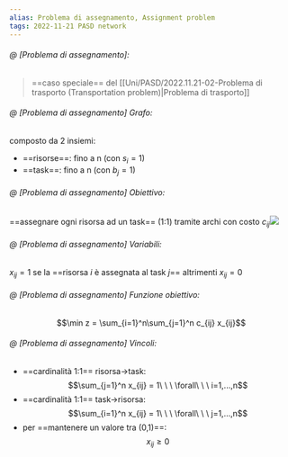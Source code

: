```yaml
---
alias: Problema di assegnamento, Assignment problem
tags: 2022-11-21 PASD network
---
```


###### @ [Problema di assegnamento]:
> ==caso speciale== del [[Uni/PASD/2022.11.21-02-Problema di trasporto (Transportation problem)|Problema di trasporto]]
<!--ID: 1670236970707-->


###### @ [Problema di assegnamento] Grafo:
 composto da 2 insiemi:
- ==risorse==: fino a n (con $s_i=1$)
- ==task==: fino a n (con $b_j=1$)
<!--ID: 1670236970711-->


###### @ [Problema di assegnamento] Obiettivo:
 ==assegnare ogni risorsa ad un task== (1:1) tramite archi con costo $c_{ij}$![](Uni/PASD/img/probasslin.jpeg)
<!--ID: 1670236970716-->



###### @ [Problema di assegnamento] Variabili:
 $x_{ij}=1$ se la ==risorsa $i$ è assegnata al task $j$== altrimenti $x_{ij}=0$
<!--ID: 1670236970720-->


###### @ [Problema di assegnamento] Funzione obiettivo:
 $$\min z = \sum_{i=1}^n\sum_{j=1}^n c_{ij} x_{ij}$$
<!--ID: 1670236970725-->


###### @ [Problema di assegnamento] Vincoli:
 
- ==cardinalità 1:1== risorsa->task: $$\sum_{j=1}^n x_{ij} = 1\ \ \ \forall\ \ \ i=1,...,n$$
- ==cardinalità 1:1== task->risorsa: $$\sum_{i=1}^n x_{ij} = 1\ \ \ \forall\ \ \ j=1,...,n$$
- per ==mantenere un valore tra (0,1)==: $$x_{ij} \geq 0$$
<!--ID: 1670236970729-->
